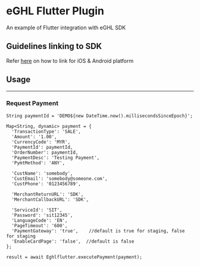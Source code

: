 # eGHL Flutter Plugin

An example of Flutter integration with eGHL SDK

## Guidelines linking to SDK

Refer [here](https://github.com/eGHL/flutter-plugin-eghl/wiki/Android-&-iOS-SDK-library-linking) on how to link for iOS & Android platform

## Usage 
---------------

### Request Payment

```
String paymentId = 'DEMO${new DateTime.now().millisecondsSinceEpoch}';

Map<String, dynamic> payment = {
  'TransactionType': 'SALE',
  'Amount': '1.00',
  'CurrencyCode': 'MYR',
  'PaymentId': paymentId,
  'OrderNumber': paymentId,
  'PaymentDesc': 'Testing Payment',
  'PymtMethod': 'ANY',

  'CustName': 'somebody',
  'CustEmail': 'somebody@someone.com',
  'CustPhone': '0123456789',

  'MerchantReturnURL': 'SDK',
  'MerchantCallbackURL': 'SDK',

  'ServiceId': 'SIT',
  'Password': 'sit12345',
  'LanguageCode': 'EN',
  'PageTimeout': '600',
  'PaymentGateway': 'true',    //default is true for staging, false for staging
  'EnableCardPage': 'false',  //default is false
};

result = await Eghlflutter.executePayment(payment);
